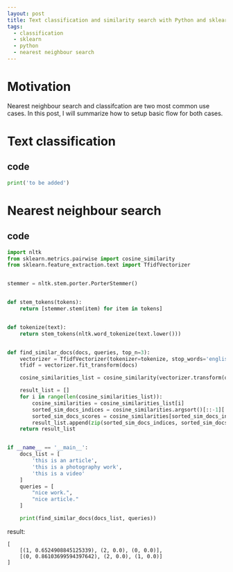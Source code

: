 ```yaml
---
layout: post
title: Text classification and similarity search with Python and sklearn
tags:
  - classification
  - sklearn
  - python
  - nearest neighbour search
---
```


# Motivation

Nearest neighbour search and classifcation are two most common use cases. In this post, I will summarize how to setup basic flow for both cases.

# Text classification

## code
```python
print('to be added')
```


# Nearest neighbour search

## code
```python
import nltk
from sklearn.metrics.pairwise import cosine_similarity
from sklearn.feature_extraction.text import TfidfVectorizer


stemmer = nltk.stem.porter.PorterStemmer()


def stem_tokens(tokens):
    return [stemmer.stem(item) for item in tokens]


def tokenize(text):
    return stem_tokens(nltk.word_tokenize(text.lower()))


def find_similar_docs(docs, queries, top_n=3):
    vectorizer = TfidfVectorizer(tokenizer=tokenize, stop_words='english')
    tfidf = vectorizer.fit_transform(docs)

    cosine_similarities_list = cosine_similarity(vectorizer.transform(queries), tfidf)

    result_list = []
    for i in range(len(cosine_similarities_list)):
        cosine_similarities = cosine_similarities_list[i]
        sorted_sim_docs_indices = cosine_similarities.argsort()[::-1][:top_n]
        sorted_sim_docs_scores = cosine_similarities[sorted_sim_docs_indices]
        result_list.append(zip(sorted_sim_docs_indices, sorted_sim_docs_scores))
    return result_list


if __name__ == '__main__':
    docs_list = [
        'this is an article',
        'this is a photography work',
        'this is a video'
    ]
    queries = [
        "nice work.",
        "nice article."
    ]

    print(find_similar_docs(docs_list, queries))
```

result:
```
[
    [(1, 0.6524908845125339), (2, 0.0), (0, 0.0)], 
    [(0, 0.86103699594397642), (2, 0.0), (1, 0.0)]
]
```

